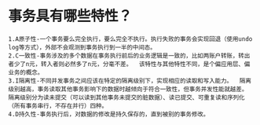 # 事务具有哪些特性？

    1.A原子性-一个事务要么完全执行，要么完全不执行。执行失败的事务会实现回退（使用undo log等方式），外部不会观测到事务执行到一半的中间态。
    2.C一致性-事务涉及的多个数据在事务执行前后的业务逻辑是一致的，比如两账户转账，转出者少了n元，转入者则必然多了n元，分毫不差。  该特性与其他特性不同，是个偏应用层、偏业务的概念。
    3.I隔离性-不同并发事务之间应该在特定的隔离级别下，实现相应的读取和写入能力。  隔离级别越高，事务读取其他事务影响下的数据时越倾向于符合一致性，但事务并发性能就越差。  隔离级别分为读未提交（可以读到其他事务未提交的脏数据）、读已提交、可重复读和序列化（所有事务串行，不存在并行）四种。
    4.D持久性-事务执行后，对数据的修改是持久保存的，直到被别的事务修改。
